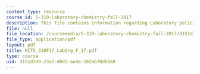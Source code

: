 ```yaml
---
content_type: resource
course_id: 5-310-laboratory-chemistry-fall-2017
description: This file contains information regarding Laboratory policies and Organization.
file: null
file_location: /coursemedia/5-310-laboratory-chemistry-fall-2017/d151d3d923a2d0d2aede182a678d6168_MIT5_310F17_LabOrg_F_17.pdf
file_type: application/pdf
layout: pdf
title: MIT5_310F17_LabOrg_F_17.pdf
type: course
uid: d151d3d9-23a2-d0d2-aede-182a678d6168
---
```

